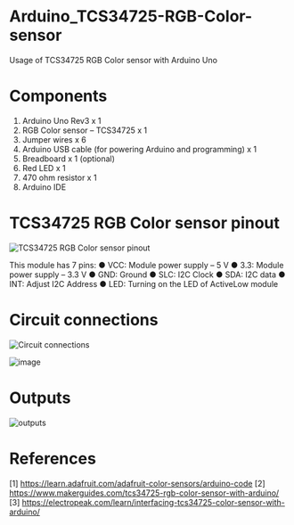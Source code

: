 # Arduino_TCS34725-RGB-Color-sensor
Usage of TCS34725 RGB Color sensor with Arduino Uno



# Components
1. Arduino Uno Rev3 x 1
2. RGB Color sensor – TCS34725 x 1
3. Jumper wires x 6
4. Arduino USB cable (for powering Arduino and programming) x 1
5. Breadboard x 1 (optional)
6. Red LED x 1
7. 470 ohm resistor x 1
8. Arduino IDE

# TCS34725 RGB Color sensor pinout
![TCS34725 RGB Color sensor pinout](https://github.com/KarthikT23/Arduino_TCS34725-RGB-Color-sensor/assets/119528503/5ad53a09-62e5-4442-b629-0b273726a726)


This module has 7 pins:
● VCC: Module power supply – 5 V
● 3.3: Module power supply – 3.3 V
● GND: Ground
● SLC: I2C Clock
● SDA: I2C data
● INT: Adjust I2C Address
● LED: Turning on the LED of ActiveLow module


# Circuit connections
![Circuit connections](https://github.com/KarthikT23/Arduino_TCS34725-RGB-Color-sensor/assets/119528503/002180d6-61cf-4b11-b76a-1ae5f46b3981)






![image](https://github.com/KarthikT23/Arduino_TCS34725-RGB-Color-sensor/assets/119528503/387ea548-e473-45d9-8e13-73271f54ca29)



# Outputs
![outputs](https://github.com/KarthikT23/Arduino_TCS34725-RGB-Color-sensor/assets/119528503/834c4b23-47c0-40a2-ba01-fe0371e6df6f)


# References
[1] https://learn.adafruit.com/adafruit-color-sensors/arduino-code
[2] https://www.makerguides.com/tcs34725-rgb-color-sensor-with-arduino/
[3] https://electropeak.com/learn/interfacing-tcs34725-color-sensor-with-arduino/

